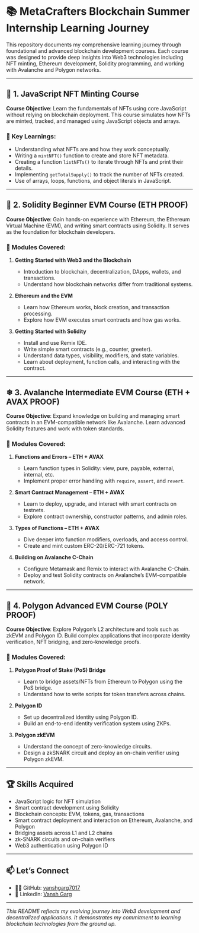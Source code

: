 # 📚 MetaCrafters Blockchain Summer Internship Learning Journey

This repository documents my comprehensive learning journey through foundational and advanced blockchain development courses. Each course was designed to provide deep insights into Web3 technologies including NFT minting, Ethereum development, Solidity programming, and working with Avalanche and Polygon networks.

---

## 📘 1. JavaScript NFT Minting Course

**Course Objective**: Learn the fundamentals of NFTs using core JavaScript without relying on blockchain deployment. This course simulates how NFTs are minted, tracked, and managed using JavaScript objects and arrays.

### 🧠 Key Learnings:
- Understanding what NFTs are and how they work conceptually.
- Writing a `mintNFT()` function to create and store NFT metadata.
- Creating a function `listNFTs()` to iterate through NFTs and print their details.
- Implementing `getTotalSupply()` to track the number of NFTs created.
- Use of arrays, loops, functions, and object literals in JavaScript.


---

## 🔰 2. Solidity Beginner EVM Course (ETH PROOF)

**Course Objective**: Gain hands-on experience with Ethereum, the Ethereum Virtual Machine (EVM), and writing smart contracts using Solidity. It serves as the foundation for blockchain developers.

### 🧠 Modules Covered:
1. **Getting Started with Web3 and the Blockchain**  
   - Introduction to blockchain, decentralization, DApps, wallets, and transactions.
   - Understand how blockchain networks differ from traditional systems.

2. **Ethereum and the EVM**  
   - Learn how Ethereum works, block creation, and transaction processing.
   - Explore how EVM executes smart contracts and how gas works.

3. **Getting Started with Solidity**  
   - Install and use Remix IDE.
   - Write simple smart contracts (e.g., counter, greeter).
   - Understand data types, visibility, modifiers, and state variables.
   - Learn about deployment, function calls, and interacting with the contract.


---

## ❄ 3. Avalanche Intermediate EVM Course (ETH + AVAX PROOF)

**Course Objective**: Expand knowledge on building and managing smart contracts in an EVM-compatible network like Avalanche. Learn advanced Solidity features and work with token standards.

### 🧠 Modules Covered:
1. **Functions and Errors – ETH + AVAX**  
   - Learn function types in Solidity: view, pure, payable, external, internal, etc.
   - Implement proper error handling with `require`, `assert`, and `revert`.

2. **Smart Contract Management – ETH + AVAX**  
   - Learn to deploy, upgrade, and interact with smart contracts on testnets.
   - Explore contract ownership, constructor patterns, and admin roles.

3. **Types of Functions – ETH + AVAX**  
   - Dive deeper into function modifiers, overloads, and access control.
   - Create and mint custom ERC-20/ERC-721 tokens.

4. **Building on Avalanche C-Chain**  
   - Configure Metamask and Remix to interact with Avalanche C-Chain.
   - Deploy and test Solidity contracts on Avalanche’s EVM-compatible network.


---

## 🔷 4. Polygon Advanced EVM Course (POLY PROOF)

**Course Objective**: Explore Polygon’s L2 architecture and tools such as zkEVM and Polygon ID. Build complex applications that incorporate identity verification, NFT bridging, and zero-knowledge proofs.

### 🧠 Modules Covered:
1. **Polygon Proof of Stake (PoS) Bridge**  
   - Learn to bridge assets/NFTs from Ethereum to Polygon using the PoS bridge.
   - Understand how to write scripts for token transfers across chains.

2. **Polygon ID**  
   - Set up decentralized identity using Polygon ID.
   - Build an end-to-end identity verification system using ZKPs.

3. **Polygon zkEVM**  
   - Understand the concept of zero-knowledge circuits.
   - Design a zkSNARK circuit and deploy an on-chain verifier using Polygon zkEVM.


---


## 🏆 Skills Acquired

- JavaScript logic for NFT simulation
- Smart contract development using Solidity
- Blockchain concepts: EVM, tokens, gas, transactions
- Smart contract deployment and interaction on Ethereum, Avalanche, and Polygon
- Bridging assets across L1 and L2 chains
- zk-SNARK circuits and on-chain verifiers
- Web3 authentication using Polygon ID

---

## 📫 Let’s Connect

- 👨‍💻 GitHub: [vanshgarg7017](https://github.com/vanshgarg4548)  
- 🔗 LinkedIn: [Vansh Garg](https://www.linkedin.com/in/vansh-garg-278910204/)  
---

_This README reflects my evolving journey into Web3 development and decentralized applications. It demonstrates my commitment to learning blockchain technologies from the ground up._
